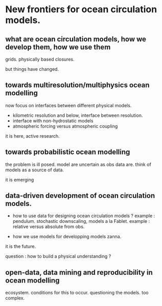 # New frontiers for ocean circulation models. 


## what are ocean circulation models, how we develop them, how we use them

grids. 
physically based closures. 

but things have changed. 

## towards multiresolution/multiphysics ocean modelling
 now focus on interfaces between different physical models. 

 - kilometric resolution and below, interface between resolution.
 - interface with non-hydrostatic models
 - atmospheric forcing versus atmospheric coupling

it is here, active research. 

## towards probabilistic ocean modelling
 the problem is ill posed. 
 model are uncertain as obs data are. 
 think of models as a source of data. 

it is emerging

## data-driven development of ocean circulation models. 
 - how to use data for designing ocean circulation models ? 
 	example : pendulum. 
 	stochastic downscaling, models a la Fablet. 
	example : relative versus absolute from obs.

 - how we use models for developping models
	zanna.

it is the future. 

question : how to build a physical understanding ? 

## open-data, data mining and reproducibility in ocean modelling
ecosystem. 
conditions for this to occur. 
questioning the models. 
too complex. 


